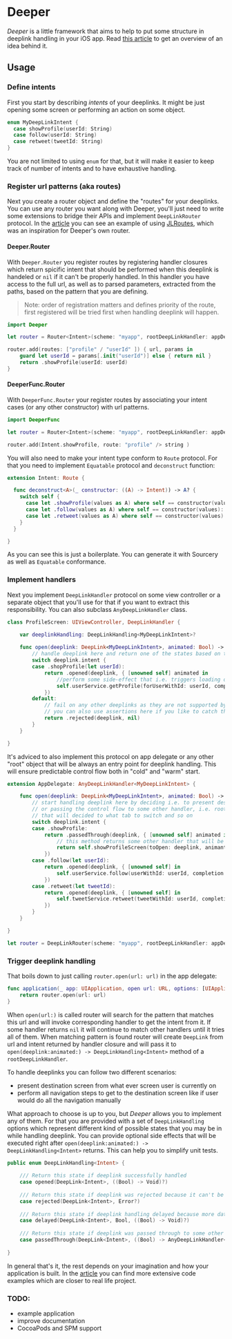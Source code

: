 # Deeper

*Deeper* is a little framework that aims to help to put some structure in deeplink handling in your iOS app. Read [this article](http://ilya.puchka.me/deeplinks-no-brainer/) to get an overview of an idea behind it.

## Usage

### Define intents

First you start by describing *intents* of your deeplinks. It might be just opening some screen or performing an action on some object.

```swift
enum MyDeepLinkIntent {
  case showProfile(userId: String)
  case follow(userId: String)
  case retweet(tweetId: String)
}
```

You are not limited to using `enum` for that, but it will make it easier to keep track of number of intents and to have exhaustive handling.

### Register url patterns (aka routes)

Next you create a router object and define the "routes" for your deeplinks. You can use any router you want along with Deeper, you'll just need to write some extensions to bridge their APIs and implement `DeepLinkRouter` protocol. In the [article](http://ilya.puchka.me/deeplinks-no-brainer/) you can see an example of using [JLRoutes](https://github.com/joeldev/JLRoutes), which was an inspiration for Deeper's own router.

#### Deeper.Router

With `Deeper.Router` you register routes by registering handler closures which return spicific intent that should be performed when this deeplink is handeled or `nil` if it can't be properly handled. In this handler you have access to the full url, as well as to parsed parameters, extracted from the paths, based on the pattern that you are defining.

> Note: order of registration matters and defines priority of the route, first registered will be tried first when handling deeplink will happen.

```swift
import Deeper

let router = Router<Intent>(scheme: "myapp", rootDeepLinkHandler: appDelegate)

router.add(routes: ["profile" / "userId" ]) { url, params in 
	guard let userId = params[.init("userId")] else { return nil }
	return .showProfile(userId: userId)
}
```

#### DeeperFunc.Router

With `DeeperFunc.Router` your register routes by associating your intent cases (or any other constructor) with url patterns.

```swift
import DeeperFunc

let router = Router<Intent>(scheme: "myapp", rootDeepLinkHandler: appDelegate)

router.add(Intent.showProfile, route: "profile" /> string )
```

You will also need to make your intent type conform to `Route` protocol. For that you need to implement `Equatable` protocol and `deconstruct` function:

```swift
extension Intent: Route {

  func deconstruct<A>(_ constructor: ((A) -> Intent)) -> A? {
  	switch self {
  	  case let .showProfile(values as A) where self == constructor(values): return values
  	  case let .follow(values as A) where self == constructor(values): return values
  	  case let .retweet(values as A) where self == constructor(values): return values
  	}
  } 

}
```

As you can see this is just a boilerplate. You can generate it with Sourcery as well as `Equatable` conformance.


### Implement handlers

Next you implement `DeepLinkHandler` protocol on some view controller or a separate object that you'll use for that if you want to extract this responsibility. You can also subclass `AnyDeepLinkHandler` class.

```swift
class ProfileScreen: UIViewController, DeepLinkHandler {

	var deeplinkHandling: DeepLinkHandling<MyDeepLinkIntent>?
	
	func open(deeplink: DeepLink<MyDeepLinkIntent>, animated: Bool) -> DeepLinkHandling<MyDeepLinkIntent> {
		// handle deeplink here and return one of the states based on the state of the app
		switch deeplink.intent {
		case .shopProfile(let userId):
			return .opened(deeplink, { [unowned self] animated in 
				//perform some side-effect that i.e. triggers loading of profile data
				self.userService.getProfile(forUserWithId: userId, completion: { result in self.updateView(result) })
			})
		default:
			// fail on any other deeplinks as they are not supported by this screen
			// you can also use assertions here if you like to catch this earlier
			return .rejected(deeplink, nil)
		}
	}

}
```

It's adviced to also implement this protocol on app delegate or any other "root" object that will be always an entry point for deeplink handling. This will ensure predictable control flow both in "cold" and "warm" start.

```swift
extension AppDelegate: AnyDeepLinkHandler<MyDeepLinkIntent> {

	func open(deeplink: DeepLink<MyDeepLinkIntent>, animated: Bool) -> DeepLinkHandling<MyDeepLinkIntent> {
		// start handling deeplink here by deciding i.e. to present destination screen modally
		// or passing the control flow to some other handler, i.e. root tab bar controller
		// that will decided to what tab to switch and so on
		switch deeplink.intent {
		case .showProfile:
			return .passedThrough(deeplink, { [unowned self] animated in 
				// this method returns some other handler that will be invoked right after this closure returns
				return self.showProfileScreen(toOpen: deeplink, animanted: animated)
			})
		case .follow(let userId):
			return .opened(deeplink, { [unowned self] in
				self.userService.follow(userWithId: userId, completion: { result in self.showUserMessage(result) })
			})
		case .retweet(let tweetId):
			return .opened(deeplink, { [unowned self] in
				self.tweetService.retweet(tweetWithId: userId, completion: { result in self.showUserMessage(result) })
			})
		}
	}

}

let router = DeepLinkRouter(scheme: "myapp", rootDeepLinkHandler: appDelegate)
```

### Trigger deeplink handling

That boils down to just calling `router.open(url: url)` in the app delegate:

```swift
func application(_ app: UIApplication, open url: URL, options: [UIApplicationOpenURLOptionsKey : Any] = [:]) -> Bool {
	return router.open(url: url)
}
```

When `open(url:)` is called router will search for the pattern that matches this url and will invoke corresponding handler to get the intent from it. If some handler returns `nil` it will continue to match other handlers until it tries all of them. When matching pattern is found router will create `DeepLink` from url and intent returned by handler closure and will pass it to `open(deeplink:animated:) -> DeepLinkHandling<Intent>` method of a `rootDeepLinkHandler`.

To handle deeplinks you can follow two different scenarios:

- present destination screen from what ever screen user is currently on
- perform all navigation steps to get to the destination screen like if user would do all the navigation manually 

What approach to choose is up to you, but *Deeper* allows you to implement any of them. For that you are provided with a set of `DeepLinkHandling` options which represent different kind of possible states that you may be in while handling deeplink. You can provide optional side effects that will be executed right after `open(deeplink:animated:) -> DeepLinkHandling<Intent>` returns. This can help you to simplify unit tests.

```swift
public enum DeepLinkHandling<Intent> {
    
    /// Return this state if deeplink successfully handled
    case opened(DeepLink<Intent>, ((Bool) -> Void)?)
    
    /// Return this state if deeplink was rejected because it can't be handeled, with optional error
    case rejected(DeepLink<Intent>, Error?)
    
    /// Return this state if deeplink handling delayed because more data is needed
    case delayed(DeepLink<Intent>, Bool, ((Bool) -> Void)?)
    
    /// Return this state if deeplink was passed through to some other handler
    case passedThrough(DeepLink<Intent>, ((Bool) -> AnyDeepLinkHandler<Intent>)?)
    
}

```

In general that's it, the rest depends on your imagination and how your application is built. In the [article](http://ilya.puchka.me/deeplinks-no-brainer/) you can find more extensive code examples which are closer to real life project.

### TODO:

- example application
- improve documentation
- CocoaPods and SPM support
